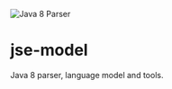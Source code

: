 ![Java 8 Parser](https://lh4.googleusercontent.com/-1QeYldtwt5c/Ut-YOfiyLaI/AAAAAAAABlI/uBJiQThEIfw/w718-h312-no/joker.jpg)

jse-model
=========

Java 8 parser, language model and tools.
